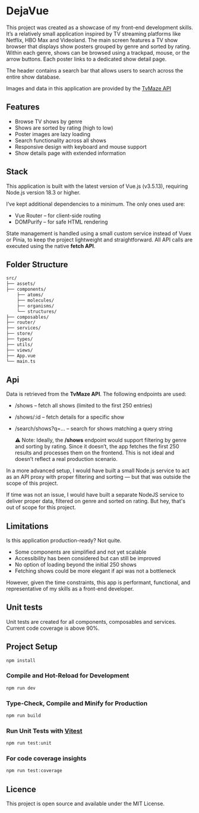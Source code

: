 # DejaVue

This project was created as a showcase of my front-end development skills. It’s a relatively small application inspired by TV streaming platforms like Netflix, HBO Max and Videoland. The main screen features a TV show browser that displays show posters grouped by genre and sorted by rating. Within each genre, shows can be browsed using a trackpad, mouse, or the arrow buttons. Each poster links to a dedicated show detail page.

The header contains a search bar that allows users to search across the entire show database.

Images and data in this application are provided by the [TvMaze API](https://www.tvmaze.com/api)

## Features

- Browse TV shows by genre
- Shows are sorted by rating (high to low)
- Poster images are lazy loading
- Search functionality across all shows
- Responsive design with keyboard and mouse support
- Show details page with extended information

## Stack

This application is built with the latest version of Vue.js (v3.5.13), requiring Node.js version 18.3 or higher.

I’ve kept additional dependencies to a minimum. The only ones used are:

- Vue Router – for client-side routing
- DOMPurify – for safe HTML rendering

State management is handled using a small custom service instead of Vuex or Pinia, to keep the project lightweight and straightforward. All API calls are executed using the native **fetch API**.

## Folder Structure

```sh
src/
├── assets/
├── components/
    ├── atoms/
    ├── molecules/
    ├── organisms/
    └── structures/
├── composables/
├── router/
├── services/
├── store/
├── types/
├── utils/
├── views/
├── App.vue
└── main.ts
```

## Api

Data is retrieved from the **TvMaze API**. The following endpoints are used:

- /shows – fetch all shows (limited to the first 250 entries)
- /shows/:id – fetch details for a specific show
- /search/shows?q=... – search for shows matching a query string

  ⚠️ Note: Ideally, the **/shows** endpoint would support filtering by genre and sorting by rating. Since it doesn’t, the app fetches the first 250 results and processes them on the frontend. This is not ideal and doesn’t reflect a real production scenario.

In a more advanced setup, I would have built a small Node.js service to act as an API proxy with proper filtering and sorting — but that was outside the scope of this project.

If time was not an issue, I would have built a separate NodeJS service to deliver proper data, filtered on genre and sorted on rating. But hey, that's out of scope for this project.

## Limitations

Is this application production-ready? Not quite.

- Some components are simplified and not yet scalable
- Accessibility has been considered but can still be improved
- No option of loading beyond the initial 250 shows
- Fetching shows could be more elegant if api was not a bottleneck

However, given the time constraints, this app is performant, functional, and representative of my skills as a front-end developer.

## Unit tests

Unit tests are created for all components, composables and services. Current code coverage is above 90%.

## Project Setup

```sh
npm install
```

### Compile and Hot-Reload for Development

```sh
npm run dev
```

### Type-Check, Compile and Minify for Production

```sh
npm run build
```

### Run Unit Tests with [Vitest](https://vitest.dev/)

```sh
npm run test:unit
```

### For code coverage insights

```sh
npm run test:coverage
```

## Licence

This project is open source and available under the MIT License.
